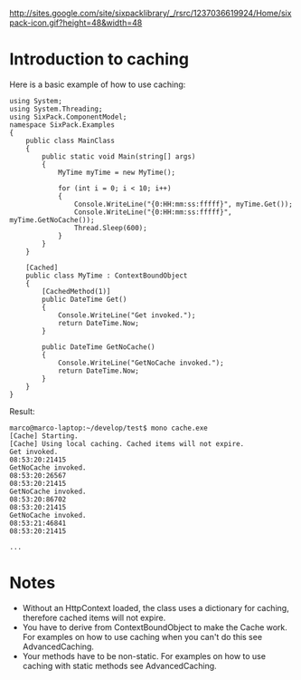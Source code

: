 http://sites.google.com/site/sixpacklibrary/_/rsrc/1237036619924/Home/sixpack-icon.gif?height=48&width=48
# Introduction to caching #

Here is a basic example of how to use caching:

```
using System;
using System.Threading;
using SixPack.ComponentModel;
namespace SixPack.Examples
{
	public class MainClass
	{
		public static void Main(string[] args)
		{
			MyTime myTime = new MyTime();

			for (int i = 0; i < 10; i++)
			{
				Console.WriteLine("{0:HH:mm:ss:fffff}", myTime.Get());
				Console.WriteLine("{0:HH:mm:ss:fffff}", myTime.GetNoCache());
				Thread.Sleep(600);
			}
		}
	}

	[Cached]
	public class MyTime : ContextBoundObject
	{
		[CachedMethod(1)]
		public DateTime Get()
		{
			Console.WriteLine("Get invoked.");
			return DateTime.Now;
		}
	
		public DateTime GetNoCache()
		{
			Console.WriteLine("GetNoCache invoked.");
			return DateTime.Now;
		}
	}
}
```

Result:
```
marco@marco-laptop:~/develop/test$ mono cache.exe 
[Cache] Starting.
[Cache] Using local caching. Cached items will not expire.
Get invoked.
08:53:20:21415
GetNoCache invoked.
08:53:20:26567
08:53:20:21415
GetNoCache invoked.
08:53:20:86702
08:53:20:21415
GetNoCache invoked.
08:53:21:46841
08:53:20:21415

...
```

# Notes #
  * Without an HttpContext loaded, the class uses a dictionary for caching, therefore cached items will not expire.
  * You have to derive from ContextBoundObject to make the Cache work. For examples on how to use caching when you can't do this see AdvancedCaching.
  * Your methods have to be non-static. For examples on how to use caching with static methods see AdvancedCaching.